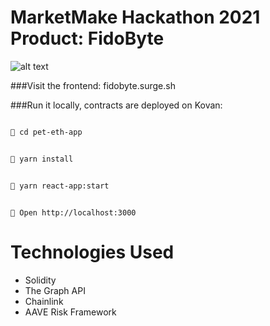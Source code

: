 # MarketMake Hackathon 2021 Product: FidoByte

![alt text](https://github.com/andrewhong5297/MarketMake/FidoFlow.png?raw=true)

###Visit the frontend: fidobyte.surge.sh

###Run it locally, contracts are deployed on Kovan:

```bash

📱 cd pet-eth-app

```

```bash

📱 yarn install

```

```bash

📱 yarn react-app:start

```

```

📱 Open http://localhost:3000

```

# Technologies Used

- Solidity
- The Graph API
- Chainlink
- AAVE Risk Framework
